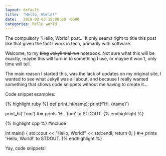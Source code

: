 ```yaml
---
layout: default
title:  "Hello, World!"
date:   2019-02-03 18:00:00 -0600
categories: hello world
---
```

The compulsory "Hello, World" post... It only seems right to title this post like that given the fact I work in tech, primarily with software.

Welcome, to my ~~blog~~ ~~Jekyll trial run~~ notebook. Not sure what this will be exactly, maybe this will turn in to something I use, or maybe it won't, only time will tell.

The main reason I started this, was the lack of updates on my original site, I wanted to see what Jekyll was all about, and because I really wanted something that shows code snippets without me having to create it...

Code snippet examples:

{% highlight ruby %}
def print_hi(name):
    print(f'Hi, {name}')

print_hi('Tom')
#=> prints 'Hi, Tom' to STDOUT.
{% endhighlight %}

{% highlight cpp %}
#include <iostream>

int main()
{
    std::cout << "Hello, World!" << std::endl;
    return 0;
}
#=> prints 'Hello, World!' to STDOUT.
{% endhighlight %}

Yay, code snippets!
